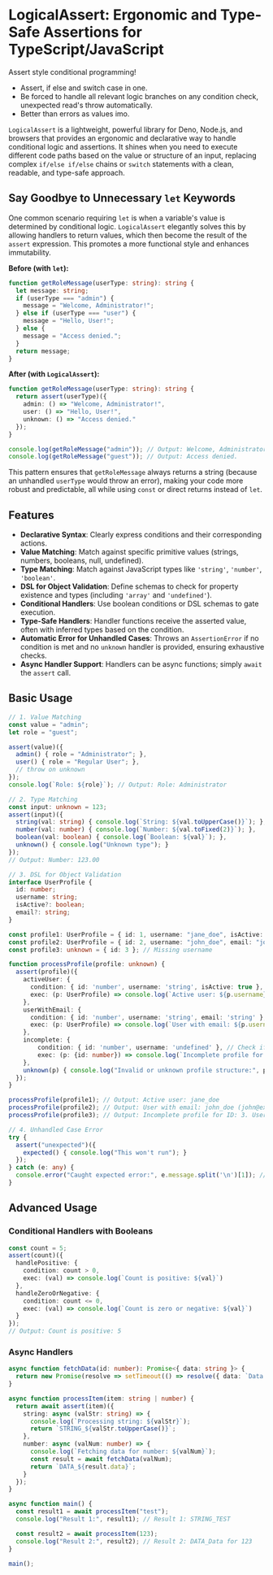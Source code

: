 # LogicalAssert: Ergonomic and Type-Safe Assertions for TypeScript/JavaScript

Assert style conditional programming!
- Assert, if else and switch case in one.
- Be forced to handle all relevant logic branches on any condition check, unexpected read's throw automatically.
- Better than errors as values imo.

`LogicalAssert` is a lightweight, powerful library for Deno, Node.js, and browsers that provides an ergonomic and declarative way to handle conditional logic and assertions. It shines when you need to execute different code paths based on the value or structure of an input, replacing complex `if/else if/else` chains or `switch` statements with a clean, readable, and type-safe approach.

## Say Goodbye to Unnecessary `let` Keywords

One common scenario requiring `let` is when a variable's value is determined by conditional logic. `LogicalAssert` elegantly solves this by allowing handlers to return values, which then become the result of the `assert` expression. This promotes a more functional style and enhances immutability.

**Before (with `let`):**

```typescript
function getRoleMessage(userType: string): string {
  let message: string;
  if (userType === "admin") {
    message = "Welcome, Administrator!";
  } else if (userType === "user") {
    message = "Hello, User!";
  } else {
    message = "Access denied.";
  }
  return message;
}
```

**After (with `LogicalAssert`):**

```typescript
function getRoleMessage(userType: string): string {
  return assert(userType)({
    admin: () => "Welcome, Administrator!",
    user: () => "Hello, User!",
    unknown: () => "Access denied."
  });
}

console.log(getRoleMessage("admin")); // Output: Welcome, Administrator!
console.log(getRoleMessage("guest")); // Output: Access denied.
```

This pattern ensures that `getRoleMessage` always returns a string (because an unhandled `userType` would throw an error), making your code more robust and predictable, all while using `const` or direct returns instead of `let`.

## Features

*   **Declarative Syntax**: Clearly express conditions and their corresponding actions.
*   **Value Matching**: Match against specific primitive values (strings, numbers, booleans, null, undefined).
*   **Type Matching**: Match against JavaScript types like `'string'`, `'number'`, `'boolean'`.
*   **DSL for Object Validation**: Define schemas to check for property existence and types (including `'array'` and `'undefined'`).
*   **Conditional Handlers**: Use boolean conditions or DSL schemas to gate execution.
*   **Type-Safe Handlers**: Handler functions receive the asserted value, often with inferred types based on the condition.
*   **Automatic Error for Unhandled Cases**: Throws an `AssertionError` if no condition is met and no `unknown` handler is provided, ensuring exhaustive checks.
*   **Async Handler Support**: Handlers can be async functions; simply `await` the `assert` call.

## Basic Usage

```typescript
// 1. Value Matching
const value = "admin";
let role = "guest";

assert(value)({
  admin() { role = "Administrator"; },
  user() { role = "Regular User"; },
  // throw on unknown
});
console.log(`Role: ${role}`); // Output: Role: Administrator

// 2. Type Matching
const input: unknown = 123;
assert(input)({
  string(val: string) { console.log(`String: ${val.toUpperCase()}`); },
  number(val: number) { console.log(`Number: ${val.toFixed(2)}`); },
  boolean(val: boolean) { console.log(`Boolean: ${val}`); },
  unknown() { console.log("Unknown type"); }
});
// Output: Number: 123.00

// 3. DSL for Object Validation
interface UserProfile {
  id: number;
  username: string;
  isActive?: boolean;
  email?: string;
}

const profile1: UserProfile = { id: 1, username: "jane_doe", isActive: true };
const profile2: UserProfile = { id: 2, username: "john_doe", email: "john@example.com" };
const profile3: unknown = { id: 3 }; // Missing username

function processProfile(profile: unknown) {
  assert(profile)({
    activeUser: {
      condition: { id: 'number', username: 'string', isActive: true },
      exec: (p: UserProfile) => console.log(`Active user: ${p.username}`)
    },
    userWithEmail: {
      condition: { id: 'number', username: 'string', email: 'string' },
      exec: (p: UserProfile) => console.log(`User with email: ${p.username} (${p.email})`)
    },
    incomplete: {
        condition: { id: 'number', username: 'undefined' }, // Check if username is missing or explicitly undefined
        exec: (p: {id: number}) => console.log(`Incomplete profile for ID: ${p.id}. Username is missing.`)
    },
    unknown(p) { console.log("Invalid or unknown profile structure:", p); }
  });
}

processProfile(profile1); // Output: Active user: jane_doe
processProfile(profile2); // Output: User with email: john_doe (john@example.com)
processProfile(profile3); // Output: Incomplete profile for ID: 3. Username is missing.

// 4. Unhandled Case Error
try {
  assert("unexpected")({
    expected() { console.log("This won't run"); }
  });
} catch (e: any) {
  console.error("Caught expected error:", e.message.split('\n')[1]); // Assertion failed for value: unexpected
}
```

## Advanced Usage

### Conditional Handlers with Booleans

```typescript
const count = 5;
assert(count)({
  handlePositive: {
    condition: count > 0,
    exec: (val) => console.log(`Count is positive: ${val}`)
  },
  handleZeroOrNegative: {
    condition: count <= 0,
    exec: (val) => console.log(`Count is zero or negative: ${val}`)
  }
});
// Output: Count is positive: 5
```

### Async Handlers

```typescript
async function fetchData(id: number): Promise<{ data: string }> {
  return new Promise(resolve => setTimeout(() => resolve({ data: `Data for ${id}` }), 50));
}

async function processItem(item: string | number) {
  return await assert(item)({
    string: async (valStr: string) => {
      console.log(`Processing string: ${valStr}`);
      return `STRING_${valStr.toUpperCase()}`;
    },
    number: async (valNum: number) => {
      console.log(`Fetching data for number: ${valNum}`);
      const result = await fetchData(valNum);
      return `DATA_${result.data}`;
    }
  });
}

async function main() {
  const result1 = await processItem("test");
  console.log("Result 1:", result1); // Result 1: STRING_TEST

  const result2 = await processItem(123);
  console.log("Result 2:", result2); // Result 2: DATA_Data for 123
}

main();
```

